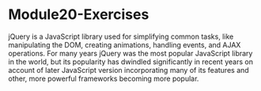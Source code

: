 # Module20-Exercises

jQuery is a JavaScript library used for simplifying common tasks, like manipulating the DOM, creating animations,
handling events, and AJAX operations. For many years jQuery was the most popular JavaScript library in the world,
but its popularity has dwindled significantly in recent years on account of later JavaScript version incorporating
many of its features and other, more powerful frameworks becoming more popular.